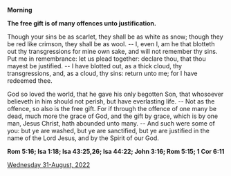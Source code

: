 **Morning**

**The free gift is of many offences unto justification.**
 
Though your sins be as scarlet, they shall be as white as snow; though they be red like crimson, they shall be as wool. -- I, even I, am he that blotteth out thy transgressions for mine own sake, and will not remember thy sins. Put me in remembrance: let us plead together: declare thou, that thou mayest be justified. -- I have blotted out, as a thick cloud, thy transgressions, and, as a cloud, thy sins: return unto me; for I have redeemed thee.
 
God so loved the world, that he gave his only begotten Son, that whosoever believeth in him should not perish, but have everlasting life. -- Not as the offence, so also is the free gift. For if through the offence of one many be dead, much more the grace of God, and the gift by grace, which is by one man, Jesus Christ, hath abounded unto many. -- And such were some of you: but ye are washed, but ye are sanctified, but ye are justified in the name of the Lord Jesus, and by the Spirit of our God.  

**Rom 5:16; Isa 1:18; Isa 43:25,26; Isa 44:22; John 3:16; Rom 5:15; 1 Cor 6:11**

[Wednesday 31-August, 2022](https://t.me/daily_light)
